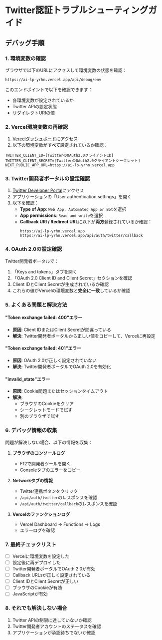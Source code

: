 # Twitter認証トラブルシューティングガイド

## デバッグ手順

### 1. 環境変数の確認
ブラウザで以下のURLにアクセスして環境変数の状態を確認：
```
https://ai-lp-yrhn.vercel.app/api/debug/env
```

このエンドポイントで以下を確認できます：
- 各環境変数が設定されているか
- Twitter APIの設定状態
- リダイレクトURIの値

### 2. Vercel環境変数の再確認

1. [Vercelダッシュボード](https://vercel.com/syou6s-projects/ai-lp-yrhn/settings/environment-variables)にアクセス
2. 以下の環境変数が**すべて**設定されているか確認：

```
TWITTER_CLIENT_ID=[TwitterのOAuth2.0クライアントID]
TWITTER_CLIENT_SECRET=[TwitterのOAuth2.0クライアントシークレット]
NEXT_PUBLIC_APP_URL=https://ai-lp-yrhn.vercel.app
```

### 3. Twitter開発者ポータルの設定確認

1. [Twitter Developer Portal](https://developer.twitter.com/en/portal/dashboard)にアクセス
2. アプリケーションの「User authentication settings」を開く
3. 以下を確認：
   - **Type of App**: `Web App, Automated App or Bot`を選択
   - **App permissions**: `Read and write`を選択
   - **Callback URI / Redirect URL**に以下が**両方**登録されているか確認：
     ```
     https://ai-lp-yrhn.vercel.app
     https://ai-lp-yrhn.vercel.app/api/auth/twitter/callback
     ```

### 4. OAuth 2.0の設定確認

Twitter開発者ポータルで：
1. 「Keys and tokens」タブを開く
2. 「OAuth 2.0 Client ID and Client Secret」セクションを確認
3. Client IDとClient Secretが生成されているか確認
4. これらの値がVercelの環境変数と**完全に一致**しているか確認

### 5. よくある問題と解決方法

#### "Token exchange failed: 400"エラー
- **原因**: Client IDまたはClient Secretが間違っている
- **解決**: Twitter開発者ポータルから正しい値をコピーして、Vercelに再設定

#### "Token exchange failed: 401"エラー
- **原因**: OAuth 2.0が正しく設定されていない
- **解決**: Twitter開発者ポータルでOAuth 2.0を有効化

#### "invalid_state"エラー
- **原因**: Cookie問題またはセッションタイムアウト
- **解決**: 
  - ブラウザのCookieをクリア
  - シークレットモードで試す
  - 別のブラウザで試す

### 6. デバッグ情報の収集

問題が解決しない場合、以下の情報を収集：

1. **ブラウザのコンソールログ**
   - F12で開発者ツールを開く
   - Consoleタブのエラーをコピー

2. **Networkタブの情報**
   - Twitter連携ボタンをクリック
   - `/api/auth/twitter`のレスポンスを確認
   - `/api/auth/twitter/callback`のレスポンスを確認

3. **Vercelのファンクションログ**
   - Vercel Dashboard → Functions → Logs
   - エラーログを確認

### 7. 最終チェックリスト

- [ ] Vercelに環境変数を設定した
- [ ] 設定後に再デプロイした
- [ ] Twitter開発者ポータルでOAuth 2.0が有効
- [ ] Callback URLsが正しく設定されている
- [ ] Client IDとClient Secretが正しい
- [ ] ブラウザのCookieが有効
- [ ] JavaScriptが有効

### 8. それでも解決しない場合

1. Twitter APIの制限に達していないか確認
2. Twitter開発者アカウントのステータスを確認
3. アプリケーションが承認待ちでないか確認